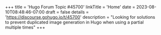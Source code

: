 +++
title = 'Hugo Forum Topic #45700'
linkTitle = 'Home'
date = 2023-08-10T08:48:46-07:00
draft = false
details = 'https://discourse.gohugo.io/t/45700'
description = "Looking for solutions to prevent duplicated image generation in Hugo when using a partial multiple times"
+++
